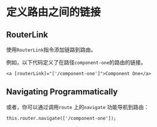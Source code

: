# 定义路由之间的链接

## RouterLink

使用`RouterLink`指令添加链路到路由。

 例如，以下代码定义了在路径`component-one`的路由的链接。

```
<a [routerLink]="['/component-one']">Component One</a>
```

## Navigating Programmatically

或者，你可以通过调用`route` 上的`navigate` 功能导航到路由：

```
this.router.navigate(['/component-one']);
```